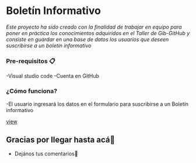 # Boletín Informativo

_Este proyecto ha sido creado con la finalidad de trabajar en equipo para poner en práctica los conocimientos adquiridos en el Taller  de Gib-GitHub y consiste en guardar en una base de datos los usuarios que deseen suscribirse a un boletín informativo_

### Pre-requisitos 📋
-Visual studio code
-Cuenta en GitHub

### ¿Cómo funciona?

-El usuario ingresará los datos en el formulario para suscribirse a un Boletín informativo

[view]()

## Gracias por llegar hasta acá🎁

* Dejános tus comentarios📢